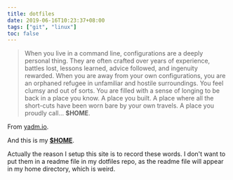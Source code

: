 ```yaml
---
title: dotfiles
date: 2019-06-16T10:23:37+08:00
tags: ["git", "linux"]
toc: false
---
```


> When you live in a command line, configurations are a deeply personal thing. They are often crafted over years of experience, battles lost, lessons learned, advice followed, and ingenuity rewarded. When you are away from your own configurations, you are an orphaned refugee in unfamiliar and hostile surroundings. You feel clumsy and out of sorts. You are filled with a sense of longing to be back in a place you know. A place you built. A place where all the short-cuts have been worn bare by your own travels. A place you proudly call… **$HOME**.

<!--more-->

From [yadm.io](https://yadm.io).

And this is my [**$HOME**](https://github.com/h3fang/dotfiles).

Actually the reason I setup this site is to record these words. I don't want to put them in a readme file in my dotfiles repo, as the readme file will appear in my home directory, which is weird.

